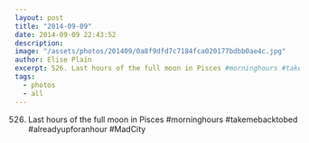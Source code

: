 ```yaml
---
layout: post
title: "2014-09-09"
date: 2014-09-09 22:43:52
description: 
image: "/assets/photos/201409/0a8f9dfd7c7184fca020177bdbb0ae4c.jpg"
author: Elise Plain
excerpt: 526. Last hours of the full moon in Pisces #morninghours #takemebacktobed #alreadyupforanhour #MadCity
tags: 
  - photos
  - all
---
```


526. Last hours of the full moon in Pisces #morninghours #takemebacktobed #alreadyupforanhour #MadCity
<p></p>
